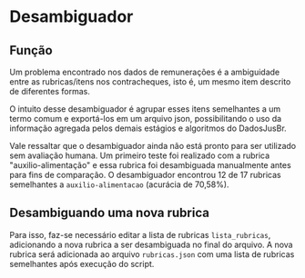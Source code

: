 # Desambiguador

## Função

Um problema encontrado nos dados de remunerações é a ambiguidade entre as rubricas/itens nos contracheques, isto é, um mesmo item descrito de diferentes formas.

O intuito desse desambiguador é agrupar esses itens semelhantes a um termo comum e exportá-los em um arquivo json, possibilitando o uso da informação agregada pelos demais estágios e algoritmos do DadosJusBr.

Vale ressaltar que o desambiguador ainda não está pronto para ser utilizado sem avaliação humana. Um primeiro teste foi realizado com a rubrica "auxilio-alimentação" e essa rubrica foi desambiguada manualmente antes para fins de comparação. O desambiguador encontrou 12 de 17 rubricas semelhantes a `auxilio-alimentacao` (acurácia de 70,58%).

## Desambiguando uma nova rubrica

Para isso, faz-se necessário editar a lista de rubricas `lista_rubricas`, adicionando a nova rubrica a ser desambiguada no final do arquivo.
A nova rubrica será adicionada ao arquivo `rubricas.json` com uma lista de rubricas semelhantes após execução do script.

